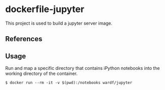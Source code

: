 # dockerfile-jupyter

This project is used to build a jupyter server image.

## References

## Usage

Run and map a specific directory that contains iPython notebooks into the working directory of the container.

    $ docker run --rm -it -v $(pwd):/notebooks wardf/jupyter
    
